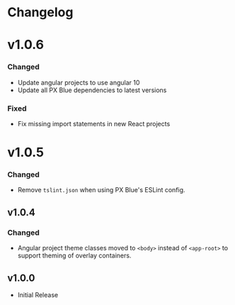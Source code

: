 # Changelog

# v1.0.6

### Changed
-   Update angular projects to use angular 10
-   Update all PX Blue dependencies to latest versions

### Fixed
-   Fix missing import statements in new React projects

# v1.0.5

### Changed
-   Remove `tslint.json` when using PX Blue's ESLint config.

## v1.0.4

### Changed

-   Angular project theme classes moved to `<body>` instead of `<app-root>` to support theming of overlay containers.

## v1.0.0

-   Initial Release
